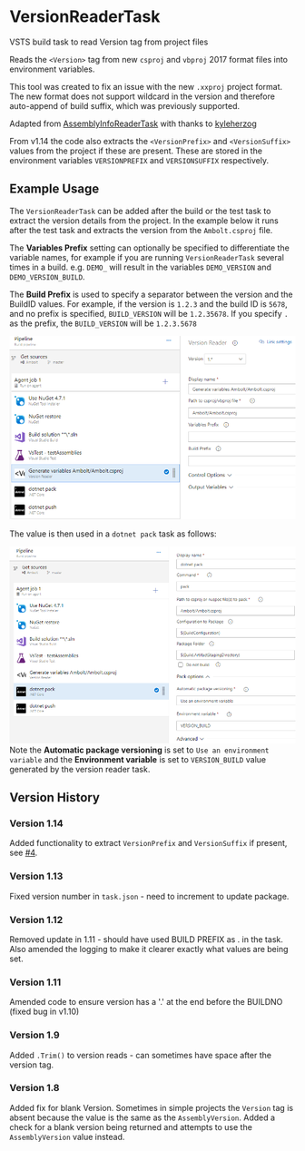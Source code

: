 # VersionReaderTask
VSTS build task to read Version tag from project files

Reads the `<Version>` tag from new `csproj` and `vbproj` 2017 format files into environment variables.

This tool was created to fix an issue with the new `.xxproj` project format. The new format does not support wildcard in the version and therefore auto-append of build suffix, which was previously supported.

Adapted from [AssemblyInfoReaderTask](https://github.com/kyleherzog/AssemblyInfoReaderTask) with thanks to [kyleherzog](https://github.com/kyleherzog)

From v1.14 the code also extracts the `<VersionPrefix>` and `<VersionSuffix>` values from the project if these are present. These are stored in the environment variables `VERSIONPREFIX` and `VERSIONSUFFIX` respectively.

## Example Usage

The `VersionReaderTask` can be added after the build or the test task to extract the version details from the project. In the example below it runs after the test task and extracts the version from the `Ambolt.csproj` file.

The **Variables Prefix** setting can optionally be specified to differentiate the variable names, for example if you are running `VersionReaderTask` several times in a build. e.g. `DEMO_` will result in the variables `DEMO_VERSION` and `DEMO_VERSION_BUILD`.

The **Build Prefix** is used to specify a separator between the version and the BuildID values. For example, if the version is `1.2.3` and the build ID is `5678`, and no prefix is specified, `BUILD_VERSION` will be `1.2.35678`. If you specify `.` as the prefix, the `BUILD_VERSION` will be `1.2.3.5678`

![VersionReaderTask](images/task1.png)

The value is then used in a `dotnet pack` task as follows:

![packtask](images/task2.png)
Note the **Automatic package versioning** is set to `Use an environment variable`
and the **Environment variable** is set to `VERSION_BUILD` value generated by the version reader task.

## Version History

### Version 1.14

Added functionality to extract `VersionPrefix` and `VersionSuffix` if present, see [#4](https://github.com/conficient/versionReaderTask/issues/4).

### Version 1.13

Fixed version number in `task.json` - need to increment to update package.

### Version 1.12

Removed update in 1.11 - should have used BUILD PREFIX as . in the task. Also amended the logging to make it clearer exactly what values are being set.

### Version 1.11

Amended code to ensure version has a '.' at the end before the BUILDNO (fixed bug in v1.10)

### Version 1.9

Added `.Trim()` to version reads - can sometimes have space after the version tag.

### Version 1.8

Added fix for blank Version. Sometimes in simple projects the `Version` tag is absent because the value is the same as the `AssemblyVersion`. Added a check for a blank version being returned and attempts to use the `AssemblyVersion` value instead.
